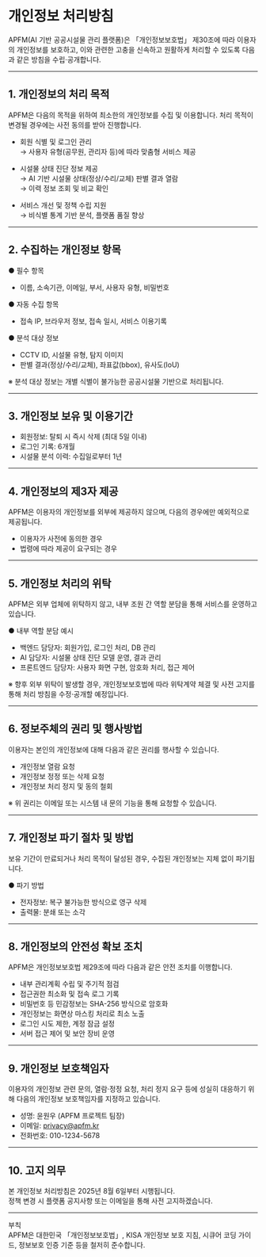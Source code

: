 # 개인정보 처리방침

APFM(AI 기반 공공시설물 관리 플랫폼)은 「개인정보보호법」 제30조에 따라 이용자의 개인정보를 보호하고, 이와 관련한 고충을 신속하고 원활하게 처리할 수 있도록 다음과 같은 방침을 수립·공개합니다.

---

## 1. 개인정보의 처리 목적

APFM은 다음의 목적을 위하여 최소한의 개인정보를 수집 및 이용합니다. 처리 목적이 변경될 경우에는 사전 동의를 받아 진행합니다.

- 회원 식별 및 로그인 관리  
  → 사용자 유형(공무원, 관리자 등)에 따라 맞춤형 서비스 제공

- 시설물 상태 진단 정보 제공  
  → AI 기반 시설물 상태(정상/수리/교체) 판별 결과 열람  
  → 이력 정보 조회 및 비교 확인

- 서비스 개선 및 정책 수립 지원  
  → 비식별 통계 기반 분석, 플랫폼 품질 향상

---

## 2. 수집하는 개인정보 항목

● 필수 항목  
- 이름, 소속기관, 이메일, 부서, 사용자 유형, 비밀번호

● 자동 수집 항목  
- 접속 IP, 브라우저 정보, 접속 일시, 서비스 이용기록

● 분석 대상 정보  
- CCTV ID, 시설물 유형, 탐지 이미지  
- 판별 결과(정상/수리/교체), 좌표값(bbox), 유사도(IoU)

※ 분석 대상 정보는 개별 식별이 불가능한 공공시설물 기반으로 처리됩니다.

---

## 3. 개인정보 보유 및 이용기간

- 회원정보: 탈퇴 시 즉시 삭제 (최대 5일 이내)  
- 로그인 기록: 6개월  
- 시설물 분석 이력: 수집일로부터 1년

---

## 4. 개인정보의 제3자 제공

APFM은 이용자의 개인정보를 외부에 제공하지 않으며, 다음의 경우에만 예외적으로 제공됩니다.

- 이용자가 사전에 동의한 경우  
- 법령에 따라 제공이 요구되는 경우

---

## 5. 개인정보 처리의 위탁

APFM은 외부 업체에 위탁하지 않고, 내부 조원 간 역할 분담을 통해 서비스를 운영하고 있습니다.

● 내부 역할 분담 예시  
- 백엔드 담당자: 회원가입, 로그인 처리, DB 관리  
- AI 담당자: 시설물 상태 진단 모델 운영, 결과 관리  
- 프론트엔드 담당자: 사용자 화면 구현, 암호화 처리, 접근 제어

※ 향후 외부 위탁이 발생할 경우, 개인정보보호법에 따라 위탁계약 체결 및 사전 고지를 통해 처리 방침을 수정·공개할 예정입니다.

---

## 6. 정보주체의 권리 및 행사방법

이용자는 본인의 개인정보에 대해 다음과 같은 권리를 행사할 수 있습니다.

- 개인정보 열람 요청  
- 개인정보 정정 또는 삭제 요청  
- 개인정보 처리 정지 및 동의 철회

※ 위 권리는 이메일 또는 시스템 내 문의 기능을 통해 요청할 수 있습니다.

---

## 7. 개인정보 파기 절차 및 방법

보유 기간이 만료되거나 처리 목적이 달성된 경우, 수집된 개인정보는 지체 없이 파기됩니다.

● 파기 방법  
- 전자정보: 복구 불가능한 방식으로 영구 삭제  
- 출력물: 분쇄 또는 소각

---

## 8. 개인정보의 안전성 확보 조치

APFM은 개인정보보호법 제29조에 따라 다음과 같은 안전 조치를 이행합니다.

- 내부 관리계획 수립 및 주기적 점검  
- 접근권한 최소화 및 접속 로그 기록  
- 비밀번호 등 민감정보는 SHA-256 방식으로 암호화  
- 개인정보는 화면상 마스킹 처리로 최소 노출  
- 로그인 시도 제한, 계정 잠금 설정  
- 서버 접근 제어 및 보안 장비 운영

---

## 9. 개인정보 보호책임자

이용자의 개인정보 관련 문의, 열람·정정 요청, 처리 정지 요구 등에 성실히 대응하기 위해 다음의 개인정보 보호책임자를 지정하고 있습니다.

- 성명: 윤원우 (APFM 프로젝트 팀장)  
- 이메일: privacy@apfm.kr  
- 전화번호: 010-1234-5678 

---

## 10. 고지 의무

본 개인정보 처리방침은 2025년 8월 6일부터 시행됩니다.  
정책 변경 시 플랫폼 공지사항 또는 이메일을 통해 사전 고지하겠습니다.

---

부칙  
APFM은 대한민국 「개인정보보호법」, KISA 개인정보 보호 지침, 시큐어 코딩 가이드, 정보보호 인증 기준 등을 철저히 준수합니다.
